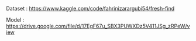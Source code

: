 Dataset : https://www.kaggle.com/code/fahrinizarargubi54/fresh-find

Model : https://drive.google.com/file/d/17EgF67u_SBX3PUWXDz5V411JSg_zRPeW/view
